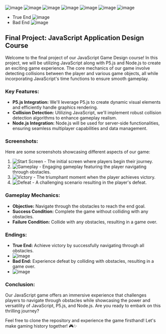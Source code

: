 
![image](https://github.com/lennawy/Survive-Game/blob/main/截圖%202024-04-02%20上午8.51.22.png)
![image](https://github.com/lennawy/Survive-Game/blob/main/截圖%202024-04-02%20上午8.51.37.png)
![image](https://github.com/lennawy/Survive-Game/blob/main/截圖%202024-04-02%20上午8.51.41.png)
![image](https://github.com/lennawy/Survive-Game/blob/main/截圖%202024-04-02%20上午8.51.47.png)
![image](https://github.com/lennawy/Survive-Game/blob/main/截圖%202024-04-02%20上午8.52.06.png)
![image](https://github.com/lennawy/Survive-Game/blob/main/截圖%202024-04-02%20上午8.52.14.png)
![image](https://github.com/lennawy/Survive-Game/blob/main/截圖%202024-04-02%20上午8.53.41.png)
- True End
![image](https://github.com/lennawy/Survive-Game/blob/main/截圖%202024-04-02%20上午8.54.12.png)
- Bad End
![image](https://github.com/lennawy/Survive-Game/blob/main/截圖%202024-04-02%20上午8.53.09.png)




## Final Project: JavaScript Application Design Course

Welcome to the final project of our JavaScript Game Design course! In this project, we will be utilizing JavaScript along with P5.js and Node.js to create an exciting game experience. The core mechanics of our game involve detecting collisions between the player and various game objects, all while incorporating JavaScript's time functions to ensure smooth gameplay.

### Key Features:
- **P5.js Integration:** We'll leverage P5.js to create dynamic visual elements and efficiently handle graphics rendering.
- **Collision Detection:** Utilizing JavaScript, we'll implement robust collision detection algorithms to enhance gameplay realism.
- **Node.js Integration:** Node.js will be used for server-side functionalities, ensuring seamless multiplayer capabilities and data management.

### Screenshots:
Here are some screenshots showcasing different aspects of our game:

1. ![Start Screen](https://github.com/lennawy/Survive-Game/blob/main/截圖%202024-04-02%20上午8.51.22.png) - The initial screen where players begin their journey.
2. ![Gameplay](https://github.com/lennawy/Survive-Game/blob/main/gameplay.png) - Engaging gameplay featuring the player navigating through obstacles.
3. ![Victory](https://github.com/lennawy/Survive-Game/blob/main/victory.png) - The triumphant moment when the player achieves victory.
4. ![Defeat](https://github.com/lennawy/Survive-Game/blob/main/defeat.png) - A challenging scenario resulting in the player's defeat.

### Gameplay Mechanics:
- **Objective:** Navigate through the obstacles to reach the end goal.
- **Success Condition:** Complete the game without colliding with any obstacles.
- **Failure Condition:** Collide with any obstacles, resulting in a game over.

### Endings:
- **True End:** Achieve victory by successfully navigating through all obstacles.
- ![image](https://github.com/lennawy/Survive-Game/blob/main/截圖%202024-04-02%20上午8.54.12.png)
- **Bad End:** Experience defeat by colliding with obstacles, resulting in a game over.
- ![image](https://github.com/lennawy/Survive-Game/blob/main/截圖%202024-04-02%20上午8.53.09.png)

### Conclusion:
Our JavaScript game offers an immersive experience that challenges players to navigate through obstacles while showcasing the power and versatility of JavaScript, P5.js, and Node.js. Are you ready to embark on this thrilling journey?

Feel free to clone the repository and experience the game firsthand!
Let's make gaming history together! 🎮✨
